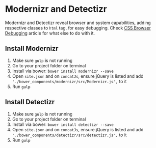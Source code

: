# Modernizr and Detectizr

Modernizr and Detectizr reveal browser and system capabilities, adding respective classes to `html` tag, for easy debugging. Check [CSS Browser Debugging](http://www.nonlinear.nyc/css-browser-debugging/) article for what else to do with it.

## Install Modernizr

1. Make sure `gulp` is not running
1. Go to your project folder on terminal
1. Install via bower: `bower install modernizr --save`
1. Open `site.json` and on `concatJs`, ensure jQuery is listed and add `"./bower_components/modernizr/src/Modernizr.js",` to it
1. Run `gulp`

## Install Detectizr

1. Make sure `gulp` is not running
1. Go to your project folder on terminal
1. Install via bower: `bower install detectizr --save`
1. Open `site.json` and on `concatJs`, ensure jQuery is listed and add `"./bower_components/detectizr/src/detectizr.js",` to it
1. Run `gulp`


